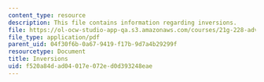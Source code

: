 ```yaml
---
content_type: resource
description: This file contains information regarding inversions.
file: https://ol-ocw-studio-app-qa.s3.amazonaws.com/courses/21g-228-advanced-workshop-in-writing-for-social-sciences-and-architecture-els-spring-2007/f520a84dad04017e072ed0d393248eae_MIT21G.228S07_inversions.pdf
file_type: application/pdf
parent_uid: 04f30f6b-0a67-9419-f17b-9d7a4b29299f
resourcetype: Document
title: Inversions
uid: f520a84d-ad04-017e-072e-d0d393248eae
---
```

